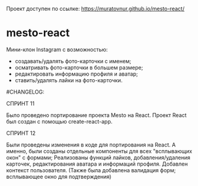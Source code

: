 Проект доступен по ссылке: https://muratovnur.github.io/mesto-react/
# mesto-react
Мини-клон Instagram с возможностью:
* создавать/удалять фото-карточки с именем; 
* осматривать фото-карточки в большем размере; 
* редактировать информацию профиля и аватар; 
* ставить/удалять лайки на фото-карточки.

#CHANGELOG:

СПРИНТ 11

Было проведено портирование проекта Mesto на React.
Проект React был создан с помощью create-react-app.


СПРИНТ 12

Были проведены изменения в коде для портирования на React. 
А именно, были созданы отдельные компоненты для всех "всплывающих окон" с формами;
Реализованы функций лайков, добавления/удаления карточек, редактирования аватара и информаций профиля.
Добавлен контекст пользователя.
(Также была добавлена валидация форм; всплывающее окно для подтверждения)
